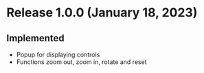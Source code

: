 # Release 1.0.0 (January 18, 2023)

## Implemented

- Popup for displaying controls
- Functions zoom out, zoom in, rotate and reset
